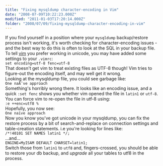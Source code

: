 ```yaml
---
title: "Fixing mysqldump character-encoding in Vim"
date: "2008-07-09T10:22:23.000Z"
modified: "2011-01-03T17:20:14.000Z"
folder: "2008/07/09/fixing-mysqldump-character-encoding-in-vim"
---
```


If you find yourself in a position where your `mysqldump` backup/restore process isn't working, it's worth checking for character-encoding issues - and the best way to do this is often to look at the SQL in your backup file.  
To tell [vim](http://www.vim.org/) you prefer working in unicode, you may have added some settings to your `.vimrc`:  
`set encoding=utf-8 fenc=utf-8`  
That doesn't get vim to treat existing files as UTF-8 though! Vim tries to figure-out the encoding itself, and may well get it wrong.  
Looking at the mysqldump file, you could see garbage like:  
`One naÃ¯ve approach`  
Something's horribly wrong there. It looks like an encoding issue, and a quick `:set fenc` shows you whether vim opened the file in `latin1` or `utf-8`.  
You can force vim to re-open the file in utf-8 using:  
`:e ++enc=utf8 %`  
Hopefully, you now see:  
`One naïve approach`  
Now you know you've got unicode in your mysqldump, you can fix the restore process by a bit of search-and-replace on connection settings and table-creation statements. i.e you're looking for lines like:  
`/*!40101 SET NAMES latin1 */;`  
...and...  
`ENGINE=MyISAM DEFAULT CHARSET=latin1;`  
Switch those from `latin1` to `utf8` and, fingers-crossed, you should be able to restore your db backup, and _upgrade_ all your tables to utf8 in the process.
